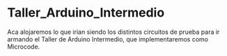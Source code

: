 # Taller_Arduino_Intermedio
Aca alojaremos lo que irian siendo los distintos circuitos de prueba para ir armando el Taller de Arduino Intermedio, que implementaremos como Microcode.
